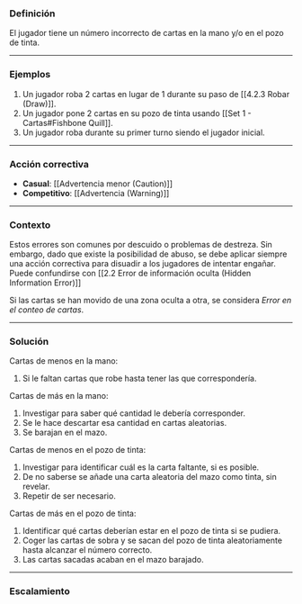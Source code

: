 ### Definición
El jugador tiene un número incorrecto de cartas en la mano y/o en el pozo de tinta.

---

### Ejemplos
1. Un jugador roba 2 cartas en lugar de 1 durante su  paso de [[4.2.3 Robar (Draw)]].  
2. Un jugador pone 2 cartas en su pozo de tinta usando [[Set 1 - Cartas#Fishbone Quill]].      
3. Un jugador roba durante su primer turno siendo el jugador inicial.      

---

### Acción correctiva

- **Casual**: [[Advertencia menor (Caution)]]
- **Competitivo**: [[Advertencia (Warning)]]

---

### Contexto
Estos errores son comunes por descuido o problemas de destreza. Sin embargo, dado que existe la posibilidad de abuso, se debe aplicar siempre una acción correctiva para disuadir a los jugadores de intentar engañar.
Puede confundirse con [[2.2 Error de información oculta (Hidden Information Error)]]

 Si las cartas se han movido de una zona oculta a otra, se considera *Error en el conteo de cartas*. 
 
---

### Solución

Cartas de menos en la mano:
 1. Si le faltan cartas que robe hasta tener las que correspondería.

Cartas de más en la mano:
1. Investigar para saber qué cantidad le debería corresponder.
2. Se le hace descartar esa cantidad en cartas aleatorias.
3. Se barajan en el mazo.

Cartas de menos en el pozo de tinta:
1. Investigar para identificar cuál es la carta faltante, si es posible.  
2. De no saberse se añade una carta aleatoria del mazo como tinta, sin revelar.
3. Repetir de ser necesario.

Cartas de más en el pozo de tinta:
1. Identificar qué cartas deberían estar en el pozo de tinta si se pudiera.
2. Coger las cartas de sobra y se sacan del pozo de tinta aleatoriamente hasta alcanzar el número correcto.
3. Las cartas sacadas acaban en el mazo barajado.
---

### Escalamiento
